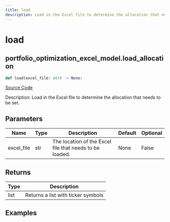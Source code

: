 ```yaml
---
title: load
description: Load in the Excel file to determine the allocation that needs to be set.
---
```

# load

## portfolio_optimization_excel_model.load_allocation

```python
def load(excel_file: str) -> None:
```
[Source Code](https://github.com/OpenBB-finance/OpenBBTerminal/tree/main/openbb_terminal/portfolio/portfolio_optimization/excel_model.py#L53)

Description: Load in the Excel file to determine the allocation that needs to be set.

## Parameters

| Name | Type | Description | Default | Optional |
| ---- | ---- | ----------- | ------- | -------- |
| excel_file | str | The location of the Excel file that needs to be loaded. | None | False |

## Returns

| Type | Description |
| ---- | ----------- |
| list | Returns a list with ticker symbols |

## Examples

